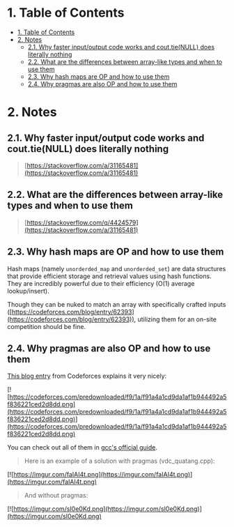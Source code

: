 # 1. Table of Contents

- [1. Table of Contents](#1-table-of-contents)
- [2. Notes](#2-notes)
  - [2.1. Why faster input/output code works and cout.tie(NULL) does literally nothing](#21-why-faster-inputoutput-code-works-and-couttienull-does-literally-nothing)
  - [2.2. What are the differences between array-like types and when to use them](#22-what-are-the-differences-between-array-like-types-and-when-to-use-them)
  - [2.3. Why hash maps are OP and how to use them](#23-why-hash-maps-are-op-and-how-to-use-them)
  - [2.4. Why pragmas are also OP and how to use them](#24-why-pragmas-are-also-op-and-how-to-use-them)

# 2. Notes

## 2.1. Why faster input/output code works and cout.tie(NULL) does literally nothing

> [https://stackoverflow.com/a/31165481](https://stackoverflow.com/a/31165481)

## 2.2. What are the differences between array-like types and when to use them

> [https://stackoverflow.com/q/4424579](https://stackoverflow.com/a/31165481)

## 2.3. Why hash maps are OP and how to use them

Hash maps (namely `unorderded_map` and `unorderded_set`) are data structures that provide efficient storage and retrieval values using hash functions. They are incredibly powerful due to their efficiency (O(1) average lookup/insert).

Though they can be nuked to match an array with specifically crafted inputs ([https://codeforces.com/blog/entry/62393](https://codeforces.com/blog/entry/62393)), utilizing them for an on-site competition should be fine.

## 2.4. Why pragmas are also OP and how to use them

[This blog entry](https://codeforces.com/blog/entry/96344) from Codeforces explains it very nicely:

[![https://codeforces.com/predownloaded/f9/1a/f91a4a1cd9da1af1b944492a5f836221ced2d8dd.png](https://codeforces.com/predownloaded/f9/1a/f91a4a1cd9da1af1b944492a5f836221ced2d8dd.png)](https://codeforces.com/predownloaded/f9/1a/f91a4a1cd9da1af1b944492a5f836221ced2d8dd.png)

You can check out all of them in [gcc's official guide](https://gcc.gnu.org/onlinedocs/gcc/Optimize-Options.html).

> Here is an example of a solution with pragmas (vdc_quatang.cpp):

[![https://imgur.com/faIAI4t.png](https://imgur.com/faIAI4t.png)](https://imgur.com/faIAI4t.png)

> And without pragmas:

[![https://imgur.com/sI0e0Kd.png](https://imgur.com/sI0e0Kd.png)](https://imgur.com/sI0e0Kd.png)